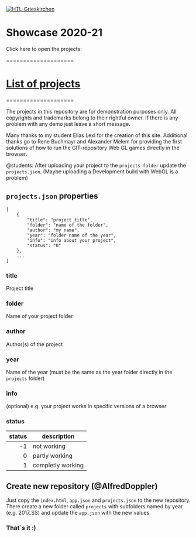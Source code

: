 ﻿[![HTL-Grieskirchen](http://www.htl-grieskirchen.net/fileadmin/bilder/logo.png)](http://htl-grieskirchen.net)
# Showcase 2020-21


Click here to open the projects:

====================
# [**List of projects**](https://AlfredDoppler.github.io/HTLGrieskirchenShowcase2020-21/)
====================


The projects in this repository are for demonstration purposes only. 
All copyrights and trademarks belong to their rightful owner.
If there is any problem with any demo just leave a short message.

Many thanks to my student Elias Lexl for the creation of this site.
Additional thanks go to Rene Buchmayr and Alexander Melem for providing the
first solutions of how to run the GIT-repository Web GL games directly in the browser.

@students:
After uploading your project to the `projects-folder` update the `projects.json`.
(Maybe uploading a Development build with WebGL is a problem)


## `projects.json` properties
```
[
    {  
        "title": "project title",
        "folder": "name of the folder",
        "author": "my name",
        "year": "folder name of the year",
        "info": "info about your project",
        "status": "0"
    },
    ...
]
```
### title
Project title

### folder
Name of your project folder

### author
Author(s) of the project

### year
Name of the year (must be the same as the year folder directly in the `projects` folder)

### info
(optional) e.g. your project works in specific versions of a browser
### status
| status  | description        |
| ------: | ------------------ |
| -1      | not working        |
| 0       | partly working     |
| 1       | completly working |

## Create new repository (@AlfredDoppler)
Just copy the `index.html`, `app.json` and `projects.json` to the new repository. There create a new folder called `projects` with subfolders named by year (e.g. 2017_SS) and update the `app.json` with the new values.
### That´s it :)

